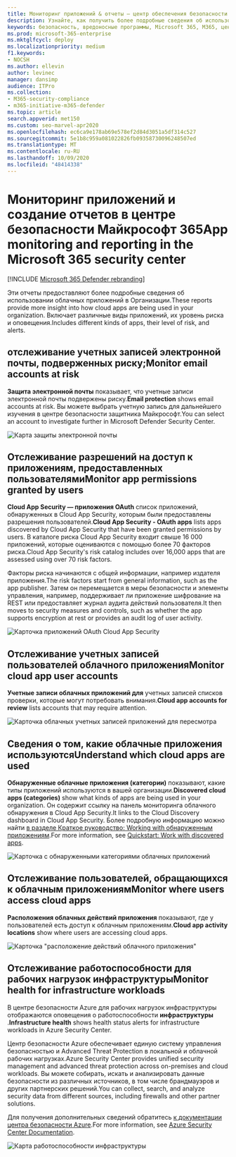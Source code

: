 ```yaml
---
title: Мониторинг приложений & отчеты — центр обеспечения безопасности
description: Узнайте, как получить более подробные сведения об использовании облачных приложений в Организации. Включает различные виды приложений, их уровень риска и оповещения.
keywords: безопасность, вредоносные программы, Microsoft 365, M365, центр безопасности, монитор, отчет, приложения
ms.prod: microsoft-365-enterprise
ms.mktglfcycl: deploy
ms.localizationpriority: medium
f1.keywords:
- NOCSH
ms.author: ellevin
author: levinec
manager: dansimp
audience: ITPro
ms.collection:
- M365-security-compliance
- m365-initiative-m365-defender
ms.topic: article
search.appverid: met150
ms.custom: seo-marvel-apr2020
ms.openlocfilehash: ec6ca9e178ab69e578ef2d84d3051a5df314c527
ms.sourcegitcommit: 5e1b8c959a081022826fb09358730096248507ed
ms.translationtype: MT
ms.contentlocale: ru-RU
ms.lasthandoff: 10/09/2020
ms.locfileid: "48414338"
---
```

# <a name="app-monitoring-and-reporting-in-the-microsoft-365-security-center"></a><span data-ttu-id="04c7b-105">Мониторинг приложений и создание отчетов в центре безопасности Майкрософт 365</span><span class="sxs-lookup"><span data-stu-id="04c7b-105">App monitoring and reporting in the Microsoft 365 security center</span></span>

[!INCLUDE [Microsoft 365 Defender rebranding](../includes/microsoft-defender.md)]


<span data-ttu-id="04c7b-106">Эти отчеты предоставляют более подробные сведения об использовании облачных приложений в Организации.</span><span class="sxs-lookup"><span data-stu-id="04c7b-106">These reports provide more insight into how cloud apps are being used in your organization.</span></span> <span data-ttu-id="04c7b-107">Включает различные виды приложений, их уровень риска и оповещения.</span><span class="sxs-lookup"><span data-stu-id="04c7b-107">Includes different kinds of apps, their level of risk, and alerts.</span></span>

## <a name="monitor-email-accounts-at-risk"></a><span data-ttu-id="04c7b-108">отслеживание учетных записей электронной почты, подверженных риску;</span><span class="sxs-lookup"><span data-stu-id="04c7b-108">Monitor email accounts at risk</span></span>

<span data-ttu-id="04c7b-109">**Защита электронной почты** показывает, что учетные записи электронной почты подвержены риску.</span><span class="sxs-lookup"><span data-stu-id="04c7b-109">**Email protection** shows email accounts at risk.</span></span> <span data-ttu-id="04c7b-110">Вы можете выбрать учетную запись для дальнейшего изучения в центре безопасности защитника Майкрософт.</span><span class="sxs-lookup"><span data-stu-id="04c7b-110">You can select an account to investigate further in Microsoft Defender Security Center.</span></span>

![Карта защиты электронной почты](../../media/email-protection.png)

## <a name="monitor-app-permissions-granted-by-users"></a><span data-ttu-id="04c7b-112">Отслеживание разрешений на доступ к приложениям, предоставленных пользователями</span><span class="sxs-lookup"><span data-stu-id="04c7b-112">Monitor app permissions granted by users</span></span>

<span data-ttu-id="04c7b-113">**Cloud App Security — приложения OAuth** список приложений, обнаруженных в Cloud App Security, которым были предоставлены разрешения пользователей.</span><span class="sxs-lookup"><span data-stu-id="04c7b-113">**Cloud App Security - OAuth apps** lists apps discovered by Cloud App Security that have been granted permissions by users.</span></span> <span data-ttu-id="04c7b-114">В каталоге риска Cloud App Security входит свыше 16 000 приложений, которые оцениваются с помощью более 70 факторов риска.</span><span class="sxs-lookup"><span data-stu-id="04c7b-114">Cloud App Security's risk catalog includes over 16,000 apps that are assessed using over 70 risk factors.</span></span>

<span data-ttu-id="04c7b-115">Факторы риска начинаются с общей информации, например издателя приложения.</span><span class="sxs-lookup"><span data-stu-id="04c7b-115">The risk factors start from general information, such as the app publisher.</span></span> <span data-ttu-id="04c7b-116">Затем он перемещается в меры безопасности и элементы управления, например, поддерживает ли приложение шифрование на REST или предоставляет журнал аудита действий пользователя.</span><span class="sxs-lookup"><span data-stu-id="04c7b-116">It then moves to security measures and controls, such as whether the app supports encryption at rest or provides an audit log of user activity.</span></span>

![Карточка приложений OAuth Cloud App Security](../../media/cloud-app-security-oauth-apps.png)

## <a name="monitor-cloud-app-user-accounts"></a><span data-ttu-id="04c7b-118">Отслеживание учетных записей пользователей облачного приложения</span><span class="sxs-lookup"><span data-stu-id="04c7b-118">Monitor cloud app user accounts</span></span>

<span data-ttu-id="04c7b-119">**Учетные записи облачных приложений для** учетных записей списков проверки, которые могут потребовать внимания.</span><span class="sxs-lookup"><span data-stu-id="04c7b-119">**Cloud app accounts for review** lists accounts that may require attention.</span></span>

![Карточка облачных учетных записей приложений для пересмотра](../../media/cloud-app-accounts-for-review.png)

## <a name="understand-which-cloud-apps-are-used"></a><span data-ttu-id="04c7b-121">Сведения о том, какие облачные приложения используются</span><span class="sxs-lookup"><span data-stu-id="04c7b-121">Understand which cloud apps are used</span></span>

<span data-ttu-id="04c7b-122">**Обнаруженные облачные приложения (категории)** показывают, какие типы приложений используются в вашей организации.</span><span class="sxs-lookup"><span data-stu-id="04c7b-122">**Discovered cloud apps (categories)** show what kinds of apps are being used in your organization.</span></span> <span data-ttu-id="04c7b-123">Он содержит ссылку на панель мониторинга облачного обнаружения в Cloud App Security.</span><span class="sxs-lookup"><span data-stu-id="04c7b-123">It links to the Cloud Discovery dashboard in Cloud App Security.</span></span> <span data-ttu-id="04c7b-124">Более подробную информацию можно найти [в разделе Краткое руководство: Working with обнаруженным приложениям](https://docs.microsoft.com/cloud-app-security/discovered-apps).</span><span class="sxs-lookup"><span data-stu-id="04c7b-124">For more information, see [Quickstart: Work with discovered apps](https://docs.microsoft.com/cloud-app-security/discovered-apps).</span></span>  

![Карточка с обнаруженными категориями облачных приложений](../../media/discovered-cloud-apps-categories.png)

## <a name="monitor-where-users-access-cloud-apps"></a><span data-ttu-id="04c7b-126">Отслеживание пользователей, обращающихся к облачным приложениям</span><span class="sxs-lookup"><span data-stu-id="04c7b-126">Monitor where users access cloud apps</span></span>

<span data-ttu-id="04c7b-127">**Расположения облачных действий приложения** показывают, где у пользователей есть доступ к облачным приложениям.</span><span class="sxs-lookup"><span data-stu-id="04c7b-127">**Cloud app activity locations** show where users are accessing cloud apps.</span></span>

![Карточка "расположение действий облачного приложения"](../../media/cloud-app-activity-locations.png)

## <a name="monitor-health-for-infrastructure-workloads"></a><span data-ttu-id="04c7b-129">Отслеживание работоспособности для рабочих нагрузок инфраструктуры</span><span class="sxs-lookup"><span data-stu-id="04c7b-129">Monitor health for infrastructure workloads</span></span>

<span data-ttu-id="04c7b-130">В центре безопасности Azure для рабочих нагрузок инфраструктуры отображаются оповещения о работоспособности **инфраструктуры** .</span><span class="sxs-lookup"><span data-stu-id="04c7b-130">**Infrastructure health** shows health status alerts for infrastructure workloads in Azure Security Center.</span></span>

<span data-ttu-id="04c7b-131">Центр безопасности Azure обеспечивает единую систему управления безопасностью и Advanced Threat Protection в локальной и облачной рабочих нагрузках.</span><span class="sxs-lookup"><span data-stu-id="04c7b-131">Azure Security Center provides unified security management and advanced threat protection across on-premises and cloud workloads.</span></span> <span data-ttu-id="04c7b-132">Вы можете собирать, искать и анализировать данные безопасности из различных источников, в том числе брандмауэров и других партнерских решений.</span><span class="sxs-lookup"><span data-stu-id="04c7b-132">You can collect, search, and analyze security data from different sources, including firewalls and other partner solutions.</span></span>

<span data-ttu-id="04c7b-133">Для получения дополнительных сведений обратитесь [к документации центра безопасности Azure](https://docs.microsoft.com/azure/security-center/).</span><span class="sxs-lookup"><span data-stu-id="04c7b-133">For more information, see [Azure Security Center Documentation](https://docs.microsoft.com/azure/security-center/).</span></span>

![Карта работоспособности инфраструктуры](../../media/infrastructure-health.png)

